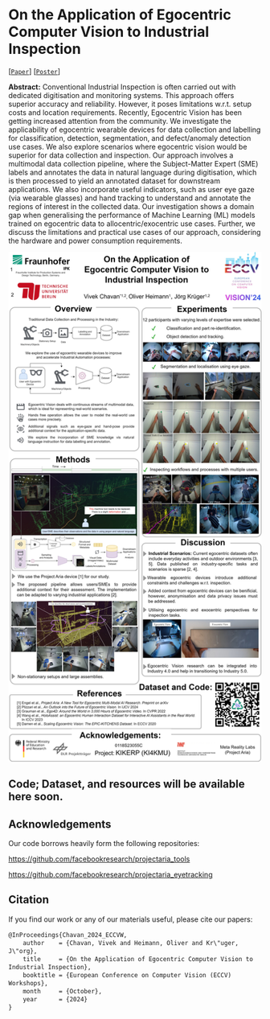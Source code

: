 # On the Application of Egocentric Computer Vision to Industrial Inspection

[[`Paper`](https://drive.google.com/file/d/1js-4P-NdWX68ouwjCD6eDOyMhD-a_A6d/view?usp=sharing)] [[`Poster`](https://drive.google.com/file/d/1UrWMS26FOmq9uBtISKIeJSVubGSdUn71/view?usp=sharing)]

**Abstract:** Conventional Industrial Inspection is often carried out with dedicated digitisation and monitoring systems. This approach offers superior accuracy and reliability. However, it poses limitations w.r.t. setup costs and location requirements. Recently, Egocentric Vision has been getting increased attention from the community. We investigate the applicability of egocentric wearable devices for data collection and labelling for classification, detection, segmentation, and defect/anomaly detection use cases. We also explore scenarios where egocentric vision would be superior for data collection and inspection. Our approach involves a multimodal data collection pipeline, where the Subject-Matter Expert (SME) labels and annotates the data in natural language during digitisation, which is then processed to yield an annotated dataset for downstream applications. We also incorporate useful indicators, such as user eye gaze (via wearable glasses) and hand tracking to understand and annotate the regions of interest in the collected data. Our investigation shows a domain gap when generalising the performance of Machine Learning (ML) models trained on egocentric data to allocentric/exocentric use cases. Further, we discuss the limitations and practical use cases of our approach, considering the hardware and power consumption requirements.

![Poster](https://github.com/Vivek9Chavan/EgoVis24/blob/main/(ECCV2024%20Workshop)%20Poster_VISION.jpg)

## Code; Dataset, and resources will be available here soon.

## Acknowledgements

Our code borrows heavily form the following repositories:

https://github.com/facebookresearch/projectaria_tools

https://github.com/facebookresearch/projectaria_eyetracking

<a name="bibtex"></a>
## Citation

If you find our work or any of our materials useful, please cite our papers:
```
@InProceedings{Chavan_2024_ECCVW,
    author    = {Chavan, Vivek and Heimann, Oliver and Kr\"uger, J\"org},
    title     = {On the Application of Egocentric Computer Vision to Industrial Inspection},
    booktitle = {European Conference on Computer Vision (ECCV) Workshops},
    month     = {October},
    year      = {2024}
}

